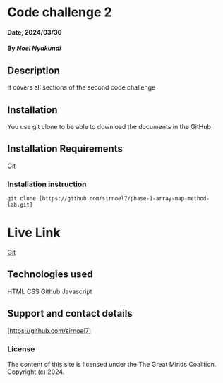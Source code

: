 # Code challenge 2

#### Date, 2024/03/30

#### By *Noel Nyakundi*

## Description
It covers all sections of the second code challenge

## Installation
You use git clone to be able to download the documents in the GitHub

## Installation Requirements
Git

### Installation instruction
```
git clone [https://github.com/sirnoel7/phase-1-array-map-method-lab.git]
```

# Live Link
[Git](https://sirnoel7.github.io/codechallenge2/)

## Technologies used
HTML
CSS
Github
Javascript

## Support and contact details
[https://github.com/sirnoel7]

### License
The content of this site is licensed under the The Great Minds Coalition.
Copyright (c) 2024.








